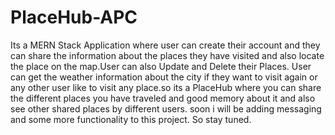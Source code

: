# PlaceHub-APC
Its a MERN Stack Application where user can create their                     account and they can share the information about the places                     they have visited and also locate the place on the map.User                     can also Update and Delete their Places. User can get the                     weather information about the city if they want to visit                     again or any other user like to visit any place.so its a                     PlaceHub where you can share the different places you have                     traveled and good memory about it and also see other shared                     places by different users. soon i will be adding messaging  and some more functionality to this project. So stay tuned.
